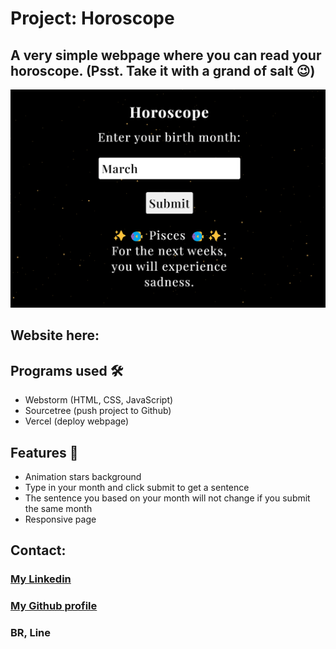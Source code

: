 # Project: Horoscope

## A very simple webpage where you can read your horoscope. (Psst. Take it with a grand of salt 😉)

![Horoscope](assets/horoscopeScreenshot.png)

## Website here: 

## Programs used 🛠️
- Webstorm (HTML, CSS, JavaScript)
- Sourcetree (push project to Github)
- Vercel (deploy webpage)

## Features 🌟
- Animation stars background
- Type in your month and click submit to get a sentence
- The sentence you based on your month will not change if you submit the same month
- Responsive page

## Contact:

### [My Linkedin](https://www.linkedin.com/in/line-svensen-967131122/)

### [My Github profile](https://github.com/LineSvensen)

### BR, Line